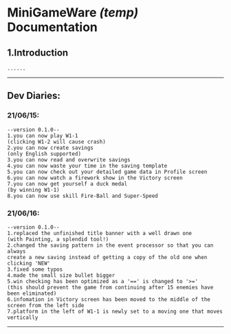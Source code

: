 # MiniGameWare *(temp)* Documentation


## 1.Introduction
    ......

***
## Dev Diaries:
### 21/06/15:
    --version 0.1.0--
    1.you can now play W1-1
    (clicking W1-2 will cause crash)
    2.you can now create savings
    (only English supported)
    3.you can now read and overwrite savings
    4.you can now waste your time in the saving template
    5.you can now check out your detailed game data in Profile screen
    6.you can now watch a firework show in the Victory screen
    7.you can now get yourself a duck medal
    (by winning W1-1)
    8.you can now use skill Fire-Ball and Super-Speed

### 21/06/16:
    --version 0.1.0--
    1.replaced the unfinished title banner with a well drawn one
    (with Painting, a splendid tool!)
    2.changed the saving pattern in the event processor so that you can always
    create a new saving instead of getting a copy of the old one when clicking 'NEW'
    3.fixed some typos
    4.made the small size bullet bigger 
    5.win checking has been optimized as a '==' is changed to '>='
    (this should prevent the game from continuing after 15 enemies have been eliminated)
    6.infomation in Victory screen has been moved to the middle of the screen from the left side
    7.platform in the left of W1-1 is newly set to a moving one that moves vertically
***
